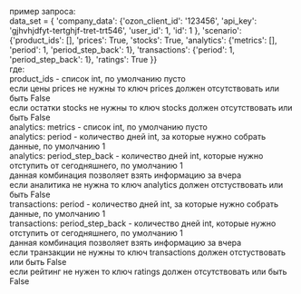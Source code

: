пример запроса: <br>
data_set = { 'company_data': {'ozon_client_id': '123456',
                                     'api_key': 'gjhvhjdfyt-tertghjf-tret-trt546',
                                     'user_id': 1,
                                     'id': 1
                                     },
                    'scenario': {'product_ids': [], 
                                 'prices': True,
                                 'stocks': True,
                                 'analytics': {'metrics': [], 'period': 1, 'period_step_back': 1},
                                 'transactions': {'period': 1, 'period_step_back': 1},
                                 'ratings': True }} <br>
где: <br> product_ids - список int, по умолчанию пусто <br>
если цены prices не нужны то ключ prices должен отсутствовать  или быть False <br>
если остатки stocks не нужны то ключ stocks должен отсутствовать или быть False <br>
analytics: metrics - список int, по умолчанию пусто <br>
analytics: period - количество дней int, за которые нужно собрать данные,  по умолчанию 1 <br>
analytics: period_step_back - количество дней int, которые нужно отступить от сегодняшнего, по умолчанию 1 <br>
данная комбинация позволяет взять  информацию за вчера <br>
если аналитика не нужна то ключ analytics должен отстуствовать или быть False <br>
transactions: period - количество дней int, за которые нужно собрать данные,  по умолчанию 1 <br>
transactions: period_step_back - количество дней int, которые нужно отступить от сегодняшнего, по умолчанию 1 <br>
данная комбинация позволяет взять  информацию за вчера <br>
если транзакции не нужны то ключ transactions должен отстуствовать или быть False <br>
если рейтинг не нужен то ключ ratings должен отсутствовать или быть False <br>
